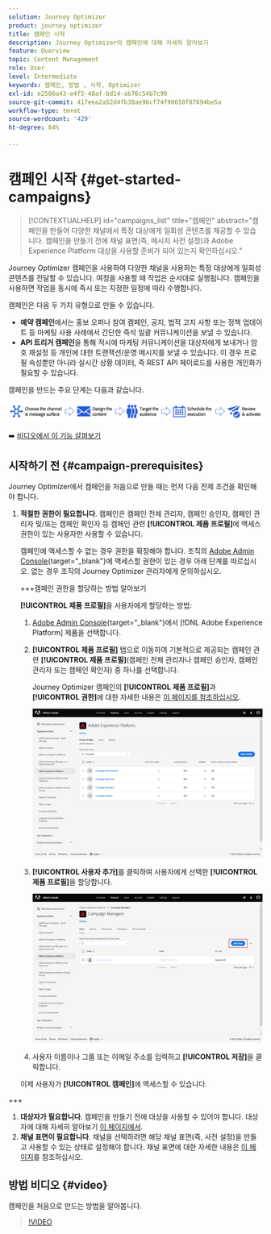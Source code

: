 ```yaml
---
solution: Journey Optimizer
product: journey optimizer
title: 캠페인 시작
description: Journey Optimizer의 캠페인에 대해 자세히 알아보기
feature: Overview
topic: Content Management
role: User
level: Intermediate
keywords: 캠페인, 방법 , 시작, Optimizer
exl-id: e2506a43-e4f5-48af-bd14-ab76c54b7c90
source-git-commit: 417eea2a52d4fb38ae96cf74f90658f87694be5a
workflow-type: tm+mt
source-wordcount: '429'
ht-degree: 84%

---
```


# 캠페인 시작 {#get-started-campaigns}

>[!CONTEXTUALHELP]
>id="campaigns_list"
>title="캠페인"
>abstract="캠페인을 만들어 다양한 채널에서 특정 대상에게 일회성 콘텐츠를 제공할 수 있습니다. 캠페인을 만들기 전에 채널 표면(즉, 메시지 사전 설정)과 Adobe Experience Platform 대상을 사용할 준비가 되어 있는지 확인하십시오."

Journey Optimizer 캠페인을 사용하여 다양한 채널을 사용하는 특정 대상에게 일회성 콘텐츠를 전달할 수 있습니다. 여정을 사용할 때 작업은 순서대로 실행됩니다. 캠페인을 사용하면 작업을 동시에 즉시 또는 지정한 일정에 따라 수행합니다.

캠페인은 다음 두 가지 유형으로 만들 수 있습니다.

* **예약 캠페인**&#x200B;에서는 홍보 오퍼나 참여 캠페인, 공지, 법적 고지 사항 또는 정책 업데이트 등 마케팅 사용 사례에서 간단한 즉석 일괄 커뮤니케이션을 보낼 수 있습니다.
* **API 트리거 캠페인**&#x200B;을 통해 적시에 마케팅 커뮤니케이션을 대상자에게 보내거나 암호 재설정 등 개인에 대한 트랜잭션/운영 메시지를 보낼 수 있습니다. 이 경우 프로필 속성뿐만 아니라 실시간 상황 데이터, 즉 REST API 페이로드를 사용한 개인화가 필요할 수 있습니다.

캠페인을 만드는 주요 단계는 다음과 같습니다.

![](assets/create-campaign-process.png)

➡️ [비디오에서 이 기능 살펴보기](#video)

## 시작하기 전 {#campaign-prerequisites}

Journey Optimizer에서 캠페인을 처음으로 만들 때는 먼저 다음 전제 조건을 확인해야 합니다.

1. **적절한 권한이 필요합니다**. 캠페인은 캠페인 전체 관리자, 캠페인 승인자, 캠페인 관리자 및/또는 캠페인 확인자 등 캠페인 관련 **[!UICONTROL 제품 프로필]**&#x200B;에 액세스 권한이 있는 사용자만 사용할 수 있습니다.

   캠페인에 액세스할 수 없는 경우 권한을 확장해야 합니다. 조직의 [Adobe Admin Console](https://adminconsole.adobe.com/){target="_blank"}에 액세스할 권한이 있는 경우 아래 단계를 따르십시오. 없는 경우 조직의 Journey Optimizer 관리자에게 문의하십시오.

   +++캠페인 권한을 할당하는 방법 알아보기

   **[!UICONTROL 제품 프로필]**&#x200B;을 사용자에게 할당하는 방법:

   1. [Adobe Admin Console](https://adminconsole.adobe.com/){target="_blank"}에서 [!DNL Adobe Experience Platform] 제품을 선택합니다.

   1. **[!UICONTROL 제품 프로필]** 탭으로 이동하여 기본적으로 제공되는 캠페인 관련 **[!UICONTROL 제품 프로필]**(캠페인 전체 관리자나 캠페인 승인자, 캠페인 관리자 또는 캠페인 확인자) 중 하나를 선택합니다.

      Journey Optimizer 캠페인의 **[!UICONTROL 제품 프로필]**&#x200B;과 **[!UICONTROL 권한]**&#x200B;에 대한 자세한 내용은 [이 페이지를 참조하십시오](../administration/ootb-product-profiles.md).

      ![](assets/do-not-localize/admin_1.png)

   1. **[!UICONTROL 사용자 추가]**&#x200B;를 클릭하여 사용자에게 선택한 **[!UICONTROL 제품 프로필]**&#x200B;을 할당합니다.

      ![](assets/do-not-localize/admin_2.png)

   1. 사용자 이름이나 그룹 또는 이메일 주소를 입력하고 **[!UICONTROL 저장]**&#x200B;을 클릭합니다.

   이제 사용자가 **[!UICONTROL 캠페인]**&#x200B;에 액세스할 수 있습니다.

+++

1. **대상자가 필요합니다**. 캠페인을 만들기 전에 대상을 사용할 수 있어야 합니다. 대상자에 대해 자세히 알아보기 [이 페이지에서](../audience/about-audiences.md).
1. **채널 표면이 필요합니다**. 채널을 선택하려면 해당 채널 표면(즉, 사전 설정)을 만들고 사용할 수 있는 상태로 설정해야 합니다. 채널 표면에 대한 자세한 내용은 [이 페이지](../configuration/channel-surfaces.md)를 참조하십시오.

## 방법 비디오 {#video}

캠페인을 처음으로 만드는 방법을 알아봅니다.

>[!VIDEO](https://video.tv.adobe.com/v/346680?quality=12)
